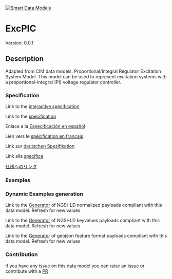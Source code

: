[![Smart Data Models](https://smartdatamodels.org/wp-content/uploads/2022/01/SmartDataModels_logo.png "Logo")](https://smartdatamodels.org)
# ExcPIC
Version: 0.0.1

## Description 

Adapted from CIM data models. Proportional/Integral Regulator Excitation System Model.  This model can be used to represent excitation systems with a proportional-integral (PI) voltage regulator controller.
### Specification

Link to the [interactive specification](https://swagger.lab.fiware.org/?url=https://smart-data-models.github.io/dataModel.EnergyCIM/ExcPIC/swagger.yaml)

Link to the [specification](https://github.com/smart-data-models/dataModel.EnergyCIM/blob/master/ExcPIC/doc/spec.md)

Enlace a la [Especificación en español](https://github.com/smart-data-models/dataModel.EnergyCIM/blob/master/ExcPIC/doc/spec_ES.md)

Lien vers le [spécification en français](https://github.com/smart-data-models/dataModel.EnergyCIM/blob/master/ExcPIC/doc/spec_FR.md)

Link zur [deutschen Spezifikation](https://github.com/smart-data-models/dataModel.EnergyCIM/blob/master/ExcPIC/doc/spec_DE.md)

Link alla [specifica](https://github.com/smart-data-models/dataModel.EnergyCIM/blob/master/ExcPIC/doc/spec_IT.md)

[仕様へのリンク](https://github.com/smart-data-models/dataModel.EnergyCIM/blob/master/ExcPIC/doc/spec_JA.md)
### Examples
### Dynamic Examples generation

Link to the [Generator](https://smartdatamodels.org/extra/ngsi-ld_generator.php?schemaUrl=https://raw.githubusercontent.com/smart-data-models/dataModel.EnergyCIM/master/ExcPIC/schema.json&email=info@smartdatamodels.org) of NGSI-LD normalized payloads compliant with this data model. Refresh for new values

Link to the [Generator](https://smartdatamodels.org/extra/ngsi-ld_generator_keyvalues.php?schemaUrl=https://raw.githubusercontent.com/smart-data-models/dataModel.EnergyCIM/master/ExcPIC/schema.json&email=info@smartdatamodels.org) of NGSI-LD keyvalues payloads compliant with this data model. Refresh for new values

Link to the [Generator](https://smartdatamodels.org/extra/geojson_features_generator.php?schemaUrl=https://raw.githubusercontent.com/smart-data-models/dataModel.EnergyCIM/master/ExcPIC/schema.json&email=info@smartdatamodels.org) of geojson feature format payloads compliant with this data model. Refresh for new values
### Contribution

 If you have any issue on this data model you can raise an [issue](https://github.com/smart-data-models/dataModel.EnergyCIM/issues)  or contribute with a [PR](https://github.com/smart-data-models/dataModel.EnergyCIM/pulls)